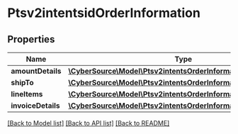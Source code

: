 # Ptsv2intentsidOrderInformation

## Properties
Name | Type | Description | Notes
------------ | ------------- | ------------- | -------------
**amountDetails** | [**\CyberSource\Model\Ptsv2intentsOrderInformationAmountDetails**](Ptsv2intentsOrderInformationAmountDetails.md) |  | [optional] 
**shipTo** | [**\CyberSource\Model\Ptsv2intentsOrderInformationShipTo**](Ptsv2intentsOrderInformationShipTo.md) |  | [optional] 
**lineItems** | [**\CyberSource\Model\Ptsv2intentsOrderInformationLineItems[]**](Ptsv2intentsOrderInformationLineItems.md) |  | [optional] 
**invoiceDetails** | [**\CyberSource\Model\Ptsv2intentsOrderInformationInvoiceDetails**](Ptsv2intentsOrderInformationInvoiceDetails.md) |  | [optional] 

[[Back to Model list]](../README.md#documentation-for-models) [[Back to API list]](../README.md#documentation-for-api-endpoints) [[Back to README]](../README.md)


